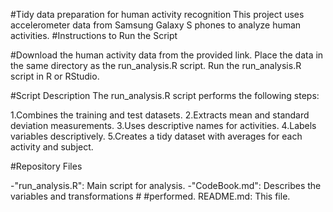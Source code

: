 
#Tidy data preparation for human activity recognition
This project uses accelerometer data from Samsung Galaxy S phones to analyze human activities.
#Instructions to Run the Script

#Download the human activity data from the provided link.
Place the data in the same directory as the run_analysis.R script.
Run the run_analysis.R script in R or RStudio.

#Script Description
The run_analysis.R script performs the following steps:

1.Combines the training and test datasets.
2.Extracts mean and standard deviation measurements.
3.Uses descriptive names for activities.
4.Labels variables descriptively.
5.Creates a tidy dataset with averages for each activity and subject.

#Repository Files

-"run_analysis.R": Main script for analysis.
-"CodeBook.md": Describes the variables and transformations #
#performed.
README.md: This file.